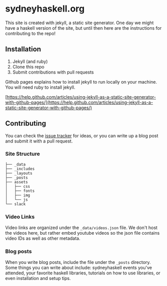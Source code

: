 # sydneyhaskell.org

This site is created with jekyll, a static site generator. One day we might have a haskell version of the site, but until then here are the instructions for contributing to the repo!


## Installation

1. Jekyll (and ruby)
2. Clone this repo
3. Submit contributions with pull requests

Github pages explains how to install jekyll to run locally on your machine. You will need ruby to install jekyll.

[https://help.github.com/articles/using-jekyll-as-a-static-site-generator-with-github-pages/](https://help.github.com/articles/using-jekyll-as-a-static-site-generator-with-github-pages/)

## Contributing

You can check the [issue tracker](https://github.com/sydneyhaskell/usergroup/issues) for ideas, or you can write up a blog post and submit it with a pull request.

### Site Structure

```
├── _data
├── _includes
├── _layouts
├── _posts
├── assets
│   ├── css
│   ├── fonts
│   ├── img
│   └── js
└── slack
```

### Video Links

Video links are organized under the `_data/videos.json` file. We don't host the videos here, but rather embed youtube videos so the json file contains video IDs as well as other metadata.

### Blog posts

When you write blog posts, include the file under the `_posts` directory. Some things you can write about include: sydneyhaskell events you've attended, your favorite haskell libraries, tutorials on how to use libraries, or even installation and setup tips.

